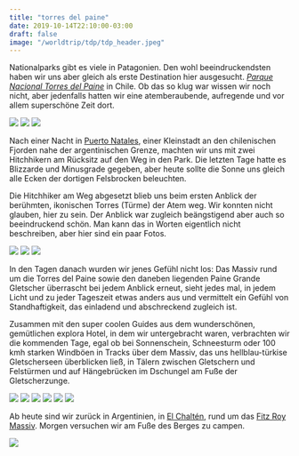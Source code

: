```yaml
---
title: "torres del paine"
date: 2019-10-14T22:10:00-03:00
draft: false
image: "/worldtrip/tdp/tdp_header.jpeg"
---
```


Nationalparks gibt es viele in Patagonien. Den wohl beeindruckendsten haben wir uns aber gleich als erste Destination hier ausgesucht. [*Parque Nacional Torres del Paine*](https://de.wikipedia.org/wiki/Nationalpark_Torres_del_Paine) in Chile. Ob das so klug war wissen wir noch nicht, aber jedenfalls hatten wir eine atemberaubende, aufregende und vor allem superschöne Zeit dort.

![](/worldtrip/tdp/tdp_1.jpeg)
![](/worldtrip/tdp/tdp_2.jpeg)
![](/worldtrip/tdp/tdp_3.jpeg)

Nach einer Nacht in [Puerto Natales](https://de.wikipedia.org/wiki/Puerto_Natales), einer Kleinstadt an den chilenischen Fjorden nahe der argentinischen Grenze, machten wir uns mit zwei Hitchhikern am Rücksitz auf den Weg in den Park. Die letzten Tage hatte es Blizzarde und Minusgrade gegeben, aber heute sollte die Sonne uns gleich alle Ecken der dortigen Felsbrocken beleuchten.

Die Hitchhiker am Weg abgesetzt blieb uns beim ersten Anblick der berühmten, ikonischen Torres (Türme) der Atem weg. Wir konnten nicht glauben, hier zu sein. Der Anblick war zugleich beängstigend aber auch so beeindruckend schön. Man kann das in Worten eigentlich nicht beschreiben, aber hier sind ein paar Fotos.

![](/worldtrip/tdp/tdp_4.jpeg)
![](/worldtrip/tdp/tdp_5.jpeg)
![](/worldtrip/tdp/tdp_6.jpeg)

In den Tagen danach wurden wir jenes Gefühl nicht los: Das Massiv rund um die Torres del Paine sowie den daneben liegenden Paine Grande Gletscher überrascht bei jedem Anblick erneut, sieht jedes mal, in jedem Licht und zu jeder Tageszeit etwas anders aus und vermittelt ein Gefühl von Standhaftigkeit, das einladend und abschreckend zugleich ist.

Zusammen mit den super coolen Guides aus dem wunderschönen, gemütlichen explora Hotel, in dem wir untergebracht waren, verbrachten wir die kommenden Tage, egal ob bei Sonnenschein, Schneesturm oder 100 kmh starken Windböen in Tracks über dem Massiv, das uns hellblau-türkise Gletscherseen überblicken ließ, in Tälern zwischen Gletschern und Felstürmen und auf Hängebrücken im Dschungel am Fuße der Gletscherzunge.

![](/worldtrip/tdp/tdp_7.jpeg)
![](/worldtrip/tdp/tdp_8.jpeg)
![](/worldtrip/tdp/tdp_9.jpeg)
![](/worldtrip/tdp/tdp_10.jpeg)
![](/worldtrip/tdp/tdp_11.jpeg)
![](/worldtrip/tdp/tdp_12.jpeg)

Ab heute sind wir zurück in Argentinien, in [El Chaltén](https://de.wikipedia.org/wiki/El_Chalten), rund um das [Fitz Roy Massiv](https://de.wikipedia.org/wiki/Fitz_Roy). Morgen versuchen wir am Fuße des Berges zu campen.

![](/worldtrip/tdp/tdp_13.jpeg)
